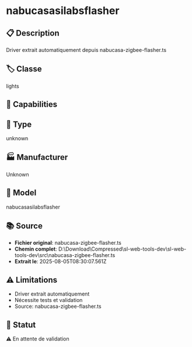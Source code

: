 # nabucasasilabsflasher

## 📋 Description
Driver extrait automatiquement depuis nabucasa-zigbee-flasher.ts

## 🏷️ Classe
lights

## 🔧 Capabilities


## 📡 Type
unknown

## 🏭 Manufacturer
Unknown

## 📱 Model
nabucasasilabsflasher

## 📚 Source
- **Fichier original**: nabucasa-zigbee-flasher.ts
- **Chemin complet**: D:\Download\Compressed\sl-web-tools-dev\sl-web-tools-dev\src\nabucasa-zigbee-flasher.ts
- **Extrait le**: 2025-08-05T08:30:07.561Z

## ⚠️ Limitations
- Driver extrait automatiquement
- Nécessite tests et validation
- Source: nabucasa-zigbee-flasher.ts

## 🚀 Statut
⚠️ En attente de validation
